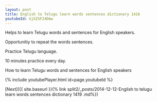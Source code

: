 ```yaml
---
layout: post
title: English to Telugu learn words sentences dictionary 1416 
youtubeId: GjXZSF24DAw
---
```

 
 
Helps to learn Telugu words and sentences for English speakers.

Opportunitiy to repeat the words sentences. 

Practice Telugu language. 
 
10 minutes practice every day. 
 
How to learn Telugu words and sentences for English speakers 
 
{% include youtubePlayer.html id=page.youtubeId %}
 
 
[Next]({{ site.baseurl }}{% link  split2/_posts/2014-12-12-English to telugu learn words sentences dictionary 1419 .md%})
 
